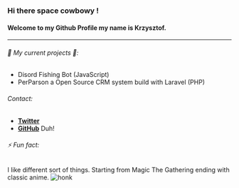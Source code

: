 ### Hi there space cowbowy !
#### Welcome to my Github Profile my name is Krzysztof.
------------------
###### 🤔 My current projects 🤔:
- Disord Fishing Bot (JavaScript)
- PerParson a Open Source CRM system build with Laravel (PHP)

###### Contact:
- [**Twitter**](https://twitter.com/NashPL)
- [**GitHub**](https://github.com/kbuczynski-nashpl) Duh!

###### ⚡ Fun fact: 
I like different sort of things. Starting from Magic The Gathering ending with classic anime. 
![honk](https://i.imgur.com/gX6sVbK.jpg=50x10)

